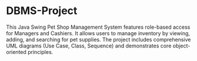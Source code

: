 # DBMS-Project
This Java Swing Pet Shop Management System features role-based access for Managers and Cashiers. It allows users to manage inventory by viewing, adding, and searching for pet supplies. The project includes comprehensive UML diagrams (Use Case, Class, Sequence) and demonstrates core object-oriented principles.
